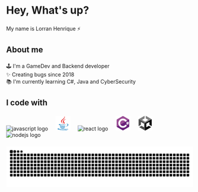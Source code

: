<h1 align="left">Hey, What's up?</h1>

###

<p align="left">My name is Lorran Henrique ⚡</p>

###

<h2 align="left">About me</h2>

###

<p align="left">🕹️ I'm a GameDev and Backend developer<br>✨ Creating bugs since 2018<br>📚 I'm currently learning C#, Java and CyberSecurity<br></p>

###

<h2 align="left">I code with</h2>

###

<div align="left">
  <img src="https://cdn.jsdelivr.net/gh/devicons/devicon/icons/javascript/javascript-original.svg" height="40" alt="javascript logo"  />
  <img width="12" />
  <img src="https://github.com/devicons/devicon/blob/v2.16.0/icons/java/java-original.svg" height="40" alt="java logo"  />
  <img width="12" />
  <img src="https://cdn.jsdelivr.net/gh/devicons/devicon/icons/react/react-original.svg" height="40" alt="react logo"  />
  <img width="12" />
  <img src=https://github.com/devicons/devicon/blob/v2.16.0/icons/csharp/csharp-original.svg height="40" alt="csharp logo"  />
  <img width="12" />
  <img src=https://github.com/devicons/devicon/blob/v2.16.0/icons/unity/unity-original.svg height="40" alt="unity logo"  />
  <img width="12" />
  <img src="https://cdn.jsdelivr.net/gh/devicons/devicon/icons/nodejs/nodejs-original.svg" height="40" alt="nodejs logo"  />
  <img width="12" />
</div>

###
<img src="https://raw.githubusercontent.com/lorranhenrique/lorranhenrique/output/snake.svg" alt="Snake animation" />

###
